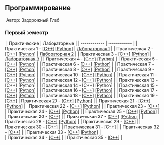 ## Программирование
​
Автор: Задорожный Глеб
​
### Первый семестр
​
| Практические | Лабораторные |
| ------------ | ------------ |
| Практическая 1 -  [[C++]](./Practice/01/C++/) [[Python]](./Practice/01/Python/) | [Лабораторная 1](./Lab/01/ReadMe.md) |
| Практическая 2 -  [[C++]](./Practice/02/C++/) [[Python]](./Practice/02/Python/) | [Лабораторная 2](./Lab/02/ReadMe.md) |
| Практическая 3 -  [[C++]](./Practice/03/C++/) [[Python]](./Practice/03/Python/) |  [Лабораторная 3](./Lab/03/ReadMe.md) |
| Практическая 4 -  [[C++]](./Practice/04/C++/) [[Python]](./Practice/04/Python/) | 
| Практическая 5 -  [[C++]](./Practice/05/C++/) [[Python]](./Practice/05/Python/) | 
| Практическая 6 -  [[C++]](./Practice/06/C++/) [[Python]](./Practice/06/Python/) | 
| Практическая 7 -  [[C++]](./Practice/07/C++/) [[Python]](./Practice/07/Python/) | 
| Практическая 8 -  [[C++]](./Practice/08/C++/) [[Python]](./Practice/08/Python/) | 
| Практическая 9 -  [[C++]](./Practice/09/C++/) [[Python]](./Practice/09/Python/) | 
| Практическая 10 - [[C++]](./Practice/10/C++/) [[Python]](./Practice/10/Python/) | 
| Практическая 11 - [[C++]](./Practice/11/C++/) [[Python]](./Practice/11/Python/) | 
| Практическая 12 - [[C++]](./Practice/12/C++/) [[Python]](./Practice/12/Python/) | 
| Практическая 13 - [[C++]](./Practice/13/C++/) [[Python]](./Practice/13/Python/) | 
| Практическая 14 - [[C++]](./Practice/14/C++/) [[Python]](./Practice/14/Python/) | 
| Практическая 15 - [[C++]](./Practice/15/C++/) [[Python]](./Practice/15/Python/) | 
| Практическая 16 - [[C++]](./Practice/16/C++/) [[Python]](./Practice/16/Python/) | 
| Практическая 17 - [[C++]](./Practice/17/C++/) [[Python]](./Practice/17/Python/) | 
| Практическая 18 - [[C++]](./Practice/18/C++/) [[Python]](./Practice/18/Python/) | 
| Практическая 19 - [[C++]](./Practice/19/C++/) 
| Практическая 20 - [[C++]](./Practice/20/C++/) [[Python]](./Practice/20/Python/) | 
| Практическая 21 - [[C++]](./Practice/21/C++/) [[Python]](./Practice/21/Python/) | 
| Практическая 22 - [[C++]](./Practice/22/C++/) [[Python]](./Practice/22/Python/) | 
| Практическая 23 - [[C++]](./Practice/23/C++/) 
| Практическая 24 - [[C++]](./Practice/24/C++/) [[Python]](./Practice/24/Python/) | 
| Практическая 25 - [[C++]](./Practice/25/C++/) [[Python]](./Practice/25/Python/) | 
| Практическая 26 - [[C++]](./Practice/26/C++/) | 
| Практическая 27 - [[C++]](./Practice/27/C++/) [[Python]](./Practice/27/Python/) | 
| Практическая 28 - [[C++]](./Practice/28/C++/) [[Python]](./Practice/28/Python/) | 
| Практическая 29 - [[C++]](./Practice/29/C++/) | 
| Практическая 30 - [[C++]](./Practice/30/C++/) | 
| Практическая 31 - [[C++]](./Practice/31/C++/) | 
| Практическая 32 - [[C++]](./Practice/32/С++/) | 
| Практическая 33 - [[C++]](./Practice/33/C++/) [[Python]](./Practice/33/Python/) |  
| Практическая 34 - [[C++]](./Practice/34/C++/) | 
| Практическая 35 - [[C++]](./Practice/35/C++/) | 